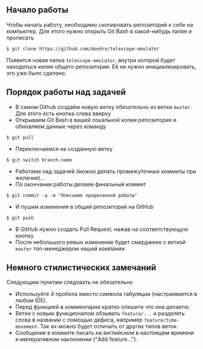 ## Начало работы

Чтобы начать работу, необходимо скопировать репозиторий к себе на компьютер. Для этого нужно открыть Git Bash в какой-нибудь папке и прописать

```
$ git clone https://github.com/doedre/telescope-emulator
```

Появится новая папка `telescope-emulator`, внутри которой будет находиться копия общего репозитория. Её не нужно инициализировать, это уже было сделано.

## Порядок работы над задачей

* В самом Github создаём новую ветку обязательно из ветки `master`. Для этого есть кнопка слева вверху
* Открываем Git Bash в вашей локальной копии репозитория и обновляем данные через команду 

```
$ git pull
```

* Переключаемся на созданную ветку

```
$ git switch branch-name
```

* Работаем над задачей (можно делать промежуточные коммиты при желании)...
* По окончании работы делаем финальный коммит

```
$ git commit -a -m "Описание проделанной работы"
```

* И пушим изменения в общий репозиторий на GitHub

```
$ git push
```

* В GitHub нужно создать Pull Request, нажав на соответствующую кнопку
* После небольшого ревью изменение будет смерджено с веткой `master` топ-менеджером нашей компании

## Немного стилистических замечаний

Следующим пунктам следовать не обязательно

* Используйте 4 пробела вместо символа табуляции (настраивается в любом IDE).
* Перед функцией в комментарии кратко опишите что она делаетю.
* Ветки с новым функционалом обзывать `feature/...` и разделять слова в названии с помощью дефиса, например `feature/tube-movement`. Так их можно будет отличать от других типов веток.
* Сообщение в коммите писать на английском в настоящем времени и императивном наклонении ("Add feature...").